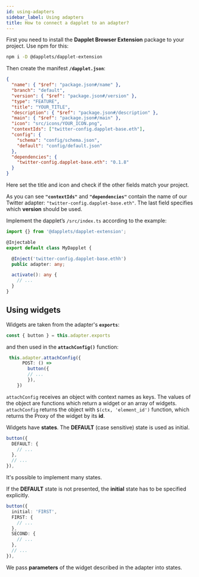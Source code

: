 ```yaml
---
id: using-adapters
sidebar_label: Using adapters
title: How to connect a dapplet to an adapter?
---
```


First you need to install the **Dapplet Browser Extension** package to your project. Use npm for this:

```bash
npm i -D @dapplets/dapplet-extension
```

Then create the manifest **`/dapplet.json`**:

```json
{
  "name": { "$ref": "package.json#/name" },
  "branch": "default",
  "version": { "$ref": "package.json#/version" },
  "type": "FEATURE",
  "title": "YOUR_TITLE",
  "description": { "$ref": "package.json#/description" },
  "main": { "$ref": "package.json#/main" },
  "icon": "src/icons/YOUR_ICON.png",
  "contextIds": ["twitter-config.dapplet-base.eth"],
  "config": {
    "schema": "config/schema.json",
    "default": "config/default.json"
  },
  "dependencies": {
    "twitter-config.dapplet-base.eth": "0.1.8"
  }
}
```

Here set the title and icon and check if the other fields match your project.

As you can see **`"contextIds"`** and **`"dependencies"`** contain the name of our Twitter adapter: `"twitter-config.dapplet-base.eth"`. The last field specifies which **version** should be used.

Implement the dapplet’s `/src/index.ts` according to the example:

```ts
import {} from '@dapplets/dapplet-extension';

@Injectable
export default class MyDapplet {

  @Inject('twitter-config.dapplet-base.ethh')
  public adapter: any;

  activate(): any {
    // ...
  }
}
```

## Using widgets

Widgets are taken from the adapter's **`exports`**:

```ts
const { button } = this.adapter.exports
```

and then used in the **`attachConfig()`** function:

```ts
 this.adapter.attachConfig({
      POST: () =>
        button({
        // ...
        }),
    })
```

`attachConfig` receives an object with context names as keys. The values of the object are functions which return a widget or an array of widgets. `attachConfig` returns the object with `$(ctx, 'element_id')` function,
which returns the Proxy of the widget by its **id**.

Widgets have **states**. The **DEFAULT** (case sensitive) state is used as initial.

```ts
button({
  DEFAULT: {
    // ...
  },
  // ...
}),
```

It's possible to implement many states.

If the **DEFAULT** state is not presented, the **initial** state has to be specified explicitly.

```ts
button({
  initial: 'FIRST',
  FIRST: {
    // ...
  },
  SECOND: {
    // ...
  },
  // ...
}),
```

We pass **parameters** of the widget described in the adapter into states.
